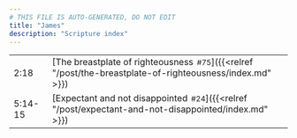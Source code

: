 ```yaml
---
# THIS FILE IS AUTO-GENERATED, DO NOT EDIT
title: "James"
description: "Scripture index"
---
```


|  |  |
| --- | --- |
| 2:18 | [The breastplate of righteousness<span style="font-size:smaller; padding-left:0.5em;">#75</span>]({{<relref "/post/the-breastplate-of-righteousness/index.md" >}}) |
| 5:14-15 | [Expectant and not disappointed<span style="font-size:smaller; padding-left:0.5em;">#24</span>]({{<relref "/post/expectant-and-not-disappointed/index.md" >}}) |
